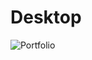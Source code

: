 # Desktop
![Portfolio](https://raw.githubusercontent.com/Jasius/Portfolio/gh-pages/src/images/portfolio.PNG)
